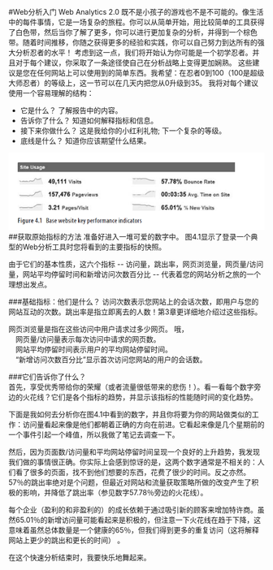 #Web分析入门
Web Analytics 2.0 既不是小孩子的游戏也不是不可能的。像生活中的每件事情，它是一场复杂的旅程。你可以从简单开始，用比较简单的工具获得了白色带，然后当你了解了更多，你可以进行更加复杂的分析，并得到一个棕色带。随着时间推移，你随之获得更多的经验和实践，你可以自己努力到达所有的强大分析忍者的水平！
考虑到这一点，我们将开始认为你可能是一个初学忍者。并且对于每个建议，你采取了一条途径使自己在分析战略上变得更加娴熟。
这些建议是您在任何网站上可以使用到的简单东西。我希望：在忍者0到100（100是超级大师忍者）的等级上，这一节可以在几天内把您从0升级到35。
我将对每个建议使用一个容易理解的结构：
* 它是什么？  了解报告中的内容。
* 告诉你了什么？  知道如何解释指标和信息。
* 接下来你做什么？  这是我给你的小红利礼物; 下一个复杂的等级。
* 底线是什么？  知道你应该期望什么结果。

![4.1](../images/4.1.png "4.1")
##获取原始指标的方法
准备好进入一堆可爱的数字中。 图4.1显示了登录一个典型的Web分析工具时您将看到的主要指标的快照。

由于它们的基本性质，这六个指标 -- 访问量，跳出率，网页浏览量，网页量/访问量，网站平均停留时间和新增访问次数百分比 -- 代表着您的网站分析之旅的一个理想出发点。

###基础指标：他们是什么？ 
访问次数表示您网站上的会话次数，即用户与您的网站互动的次数。跳出率是指立即离去的人数！第3章更详细地介绍过这些指标。

网页浏览量是指在这些访问中用户请求过多少网页。 哦，  
&emsp;网页量/访问量表示每次访问中请求的网页数。  
&emsp;网站平均停留时间表示用户的平均网站停留时间。  
&emsp;“新增访问次数百分比”显示首次访问您网站的用户的会话数。  

###它们告诉你了什么？  
首先，享受优秀带给你的荣耀（或者流量很低带来的悲伤！）。看一看每个数字旁边的火花线？它们是各个指标的趋势，并显示该指标的性能随时间的变化趋势。

下面是我如何去分析你在图4.1中看到的数字，并且你将要为你的网站做类似的工作：访问量看起来像是他们都朝着正确的方向在前进。它看起来像是几个星期前的一个事件引起一个峰值，所以我做了笔记去调查一下。

然后，因为页面数/访问量和平均网站停留时间呈现一个良好的上升趋势，我发现我们做的事情很正确。你实际上会感到惊讶的是，这两个数字通常是不相关的：人们看了很多的页面，找不到他们想要的东西，花费了很少的时间。反之亦然。
57％的跳出率绝对是个问题，但最近对网站和流量获取策略所做的改变产生了积极的影响，并降低了跳出率（参见数字57.78％旁边的火花线）。

每个企业（盈利的和非盈利的）的成长依赖于通过吸引新的顾客来增加特许商。虽然65.01％的新增访问量可能看起来是积极的，但注意一下火花线在趋于下降，这意味着虽然总体数量是一个健康的65％，但我们得到更多的重复访问（这将解释网站上更少的跳出和更长的时间） 。  

在这个快速分析结束时，我要快乐地舞起来。
